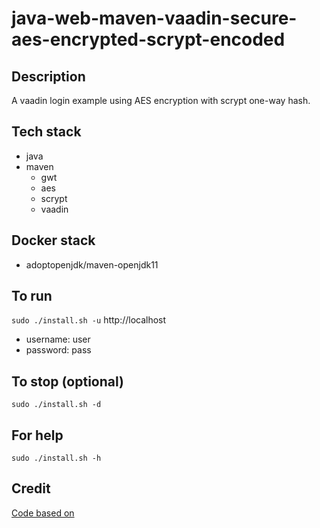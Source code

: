 # java-web-maven-vaadin-secure-aes-encrypted-scrypt-encoded

## Description
A vaadin login example using
AES encryption with scrypt
one-way hash.

## Tech stack
- java
- maven
  - gwt
  - aes
  - scrypt
  - vaadin

## Docker stack
- adoptopenjdk/maven-openjdk11

## To run
`sudo ./install.sh -u`
http://localhost
- username: user
- password: pass

## To stop (optional)
`sudo ./install.sh -d`

## For help
`sudo ./install.sh -h`

## Credit
[Code based on](https://examples.javacodegeeks.com/enterprise-java/vaadin/vaadin-login-example/)
